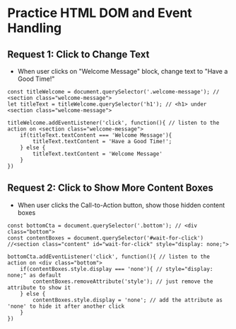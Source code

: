 # Practice HTML DOM and Event Handling
## Request 1: Click to Change Text
  - When user clicks on "Welcome Message" block, change text to "Have a Good Time!"
```
const titleWelcome = document.querySelector('.welcome-message'); // <section class="welcome-message">
let titleText = titleWelcome.querySelector('h1'); // <h1> under <section class="welcome-message">

titleWelcome.addEventListener('click', function(){ // listen to the action on <section class="welcome-message">
    if(titleText.textContent === 'Welcome Message'){
        titleText.textContent = 'Have a Good Time!';
    } else {
        titleText.textContent = 'Welcome Message'
    }
})

```
## Request 2: Click to Show More Content Boxes
  - When user clicks the Call-to-Action button, show those hidden content boxes
```
const bottomCta = document.querySelector('.bottom'); // <div class="bottom">
const contentBoxes = document.querySelector('#wait-for-click') //<section class="content" id="wait-for-click" style="display: none;">

bottomCta.addEventListener('click', function(){ // listen to the action on <div class="bottom">
    if(contentBoxes.style.display === 'none'){ // style="display: none;" as default
        contentBoxes.removeAttribute('style'); // just remove the attribute to show it
    } else {
        contentBoxes.style.display = 'none'; // add the attribute as 'none' to hide it after another click
    }
})
```
